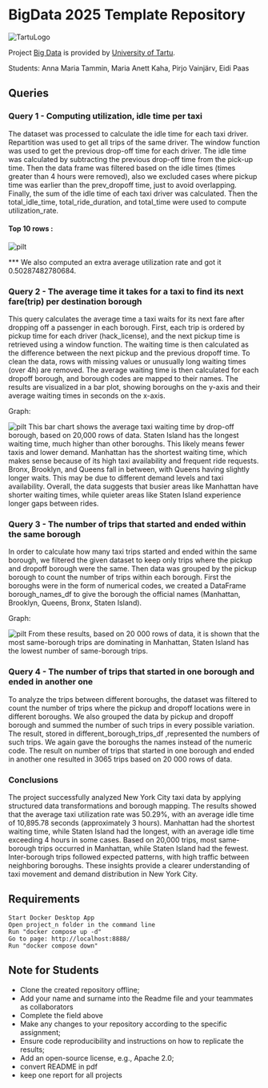 # BigData 2025 Template Repository

![TartuLogo](./images/logo_ut_0.png)

Project [Big Data](https://courses.cs.ut.ee/2025/bdm/spring/Main/HomePage) is provided by [University of Tartu](https://courses.cs.ut.ee/).

Students: Anna Maria Tammin, Maria Anett Kaha, Pirjo Vainjärv, Eidi Paas

## Queries 
### Query 1 - Computing utilization, idle time per taxi
The dataset was processed to calculate the idle time for each taxi driver. Repartition was used to get all trips of the same driver. The window function was used to get the previous drop-off time for each driver. The idle time was calculated by subtracting the previous drop-off time from the pick-up time. Then the data frame was filtered based on the idle times (times greater than 4 hours were removed), also we excluded cases where pickup time was earlier than the prev_dropoff time, just to avoid overlapping. Finally, the sum of the idle time of each taxi driver was calculated. Then the total_idle_time, total_ride_duration, and total_time were used to compute utilization_rate.   
#### Top 10 rows :
![pilt](https://github.com/user-attachments/assets/af72ab3b-8f06-467a-a615-003074248860)

*** We also computed an extra average utilization rate and got it 0.50287482780684.

### Query 2 - The average time it takes for a taxi to find its next fare(trip) per destination borough
This query calculates the average time a taxi waits for its next fare after dropping off a passenger in each borough. First, each trip is ordered by pickup time for each driver (hack_license), and the next pickup time is retrieved using a window function. The waiting time is then calculated as the difference between the next pickup and the previous dropoff time. To clean the data, rows with missing values or unusually long waiting times (over 4h) are removed. The average waiting time is then calculated for each dropoff borough, and borough codes are mapped to their names. The results are visualized in a bar plot, showing boroughs on the y-axis and their average waiting times in seconds on the x-axis.

Graph:

![pilt](https://github.com/user-attachments/assets/e9a2e50a-266d-41f8-8701-b616b4dfb780)
This bar chart shows the average taxi waiting time by drop-off borough, based on 20,000 rows of data.
Staten Island has the longest waiting time, much higher than other boroughs. This likely means fewer taxis and lower demand.
Manhattan has the shortest waiting time, which makes sense because of its high taxi availability and frequent ride requests.
Bronx, Brooklyn, and Queens fall in between, with Queens having slightly longer waits. This may be due to different demand levels and taxi availability.
Overall, the data suggests that busier areas like Manhattan have shorter waiting times, while quieter areas like Staten Island experience longer gaps between rides.

### Query 3 - The number of trips that started and ended within the same borough
In order to calculate how many taxi trips started and ended within the same borough, we filtered the given dataset to keep only trips where the pickup and dropoff borough were the same. Then data was grouped by the pickup borough to count the number of trips within each borough. First the boroughs were in the form of numerical codes, we created a DataFrame  borough_names_df  to give the borough the official names (Manhattan, Brooklyn, Queens, Bronx, Staten Island). 

Graph: 

![pilt](https://github.com/user-attachments/assets/85cb9131-7eb4-49ac-a115-2041ce154f85)
From these results, based on 20 000 rows of data, it is shown that the most same-borough trips are dominating in Manhattan, Staten Island has the lowest number of same-borough trips. 

### Query 4 - The number of trips that started in one borough and ended in another one
To analyze the trips between different boroughs, the dataset was filtered to count the number of trips where the pickup and dropoff locations were in different boroughs. We also grouped the data by pickup and dropoff borough and summed the number of such trips in every possible variation. The result, stored in different_borough_trips_df  ,represented the numbers of such trips. We again gave  the boroughs the names instead of the numeric code. The result on number of trips that started in one borough and ended in another one resulted in 3065 trips based on 20 000 rows of data.  

### Conclusions
The project successfully analyzed New York City taxi data by applying structured data transformations and borough mapping. The results showed that the average taxi utilization rate was 50.29%, with an average idle time of 10,895.78 seconds (approximately 3 hours). Manhattan had the shortest waiting time, while Staten Island had the longest, with an average idle time exceeding 4 hours in some cases. Based on 20,000 trips, most same-borough trips occurred in Manhattan, while Staten Island had the fewest. Inter-borough trips followed expected patterns, with high traffic between neighboring boroughs. These insights provide a clearer understanding of taxi movement and demand distribution in New York City.

## Requirements

    Start Docker Desktop App
    Open project_n folder in the command line
    Run "docker compose up -d"
    Go to page: http://localhost:8888/
    Run "docker compose down"

## Note for Students

* Clone the created repository offline;
* Add your name and surname into the Readme file and your teammates as collaborators
* Complete the field above 
* Make any changes to your repository according to the specific assignment;
* Ensure code reproducibility and instructions on how to replicate the results;
* Add an open-source license, e.g., Apache 2.0;
* convert README in pdf
* keep one report for all projects

